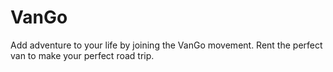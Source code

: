 # VanGo
Add adventure to your life by joining the VanGo movement. Rent the perfect van to make your perfect road trip.
